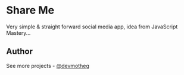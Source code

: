 # Share Me

Very simple & straight forward social media app, idea from JavaScript Mastery...

## Author

See more projects - [@devmotheg](https://github.com/devmotheg?tab=repositories)
